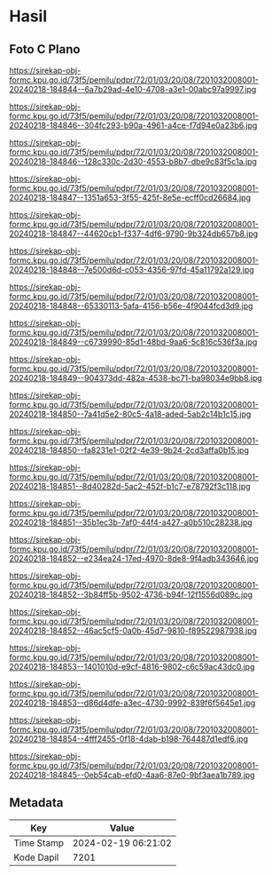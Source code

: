 # Hasil

## Foto C Plano

https://sirekap-obj-formc.kpu.go.id/73f5/pemilu/pdpr/72/01/03/20/08/7201032008001-20240218-184844--6a7b29ad-4e10-4708-a3e1-00abc97a9997.jpg

https://sirekap-obj-formc.kpu.go.id/73f5/pemilu/pdpr/72/01/03/20/08/7201032008001-20240218-184846--304fc293-b90a-4961-a4ce-f7d94e0a23b6.jpg

https://sirekap-obj-formc.kpu.go.id/73f5/pemilu/pdpr/72/01/03/20/08/7201032008001-20240218-184846--128c330c-2d30-4553-b8b7-dbe9c83f5c1a.jpg

https://sirekap-obj-formc.kpu.go.id/73f5/pemilu/pdpr/72/01/03/20/08/7201032008001-20240218-184847--1351a653-3f55-425f-8e5e-ecff0cd26684.jpg

https://sirekap-obj-formc.kpu.go.id/73f5/pemilu/pdpr/72/01/03/20/08/7201032008001-20240218-184847--44620cb1-f337-4df6-9790-9b324db657b8.jpg

https://sirekap-obj-formc.kpu.go.id/73f5/pemilu/pdpr/72/01/03/20/08/7201032008001-20240218-184848--7e500d6d-c053-4356-97fd-45a11792a129.jpg

https://sirekap-obj-formc.kpu.go.id/73f5/pemilu/pdpr/72/01/03/20/08/7201032008001-20240218-184848--65330113-5afa-4156-b56e-4f9044fcd3d9.jpg

https://sirekap-obj-formc.kpu.go.id/73f5/pemilu/pdpr/72/01/03/20/08/7201032008001-20240218-184849--c6739990-85d1-48bd-9aa6-5c816c536f3a.jpg

https://sirekap-obj-formc.kpu.go.id/73f5/pemilu/pdpr/72/01/03/20/08/7201032008001-20240218-184849--904373dd-482a-4538-bc71-ba98034e9bb8.jpg

https://sirekap-obj-formc.kpu.go.id/73f5/pemilu/pdpr/72/01/03/20/08/7201032008001-20240218-184850--7a41d5e2-80c5-4a18-aded-5ab2c14b1c15.jpg

https://sirekap-obj-formc.kpu.go.id/73f5/pemilu/pdpr/72/01/03/20/08/7201032008001-20240218-184850--fa8231e1-02f2-4e39-9b24-2cd3affa0b15.jpg

https://sirekap-obj-formc.kpu.go.id/73f5/pemilu/pdpr/72/01/03/20/08/7201032008001-20240218-184851--8d40282d-5ac2-452f-b1c7-e78792f3c118.jpg

https://sirekap-obj-formc.kpu.go.id/73f5/pemilu/pdpr/72/01/03/20/08/7201032008001-20240218-184851--35b1ec3b-7af0-44f4-a427-a0b510c28238.jpg

https://sirekap-obj-formc.kpu.go.id/73f5/pemilu/pdpr/72/01/03/20/08/7201032008001-20240218-184852--e234ea24-17ed-4970-8de8-9f4adb343646.jpg

https://sirekap-obj-formc.kpu.go.id/73f5/pemilu/pdpr/72/01/03/20/08/7201032008001-20240218-184852--3b84ff5b-9502-4736-b94f-12f1556d089c.jpg

https://sirekap-obj-formc.kpu.go.id/73f5/pemilu/pdpr/72/01/03/20/08/7201032008001-20240218-184852--46ac5cf5-0a0b-45d7-9810-f89522987938.jpg

https://sirekap-obj-formc.kpu.go.id/73f5/pemilu/pdpr/72/01/03/20/08/7201032008001-20240218-184853--1401010d-e9cf-4816-9802-c6c59ac43dc0.jpg

https://sirekap-obj-formc.kpu.go.id/73f5/pemilu/pdpr/72/01/03/20/08/7201032008001-20240218-184853--d86d4dfe-a3ec-4730-9992-839f6f5645e1.jpg

https://sirekap-obj-formc.kpu.go.id/73f5/pemilu/pdpr/72/01/03/20/08/7201032008001-20240218-184854--4fff2455-0f18-4dab-b198-764487d1edf6.jpg

https://sirekap-obj-formc.kpu.go.id/73f5/pemilu/pdpr/72/01/03/20/08/7201032008001-20240218-184845--0eb54cab-efd0-4aa6-87e0-9bf3aea1b789.jpg


## Metadata

| Key        | Value               |
| ---------- | ------------------- |
| Time Stamp | 2024-02-19 06:21:02 |
| Kode Dapil | 7201                |



